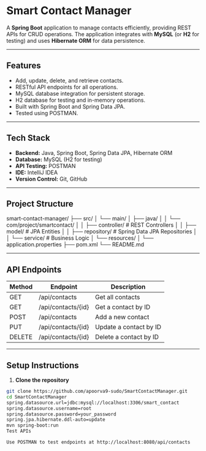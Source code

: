 
# Smart Contact Manager

A **Spring Boot** application to manage contacts efficiently, providing REST APIs for CRUD operations. The application integrates with **MySQL** (or **H2** for testing) and uses **Hibernate ORM** for data persistence.

---

## Features

- Add, update, delete, and retrieve contacts.
- RESTful API endpoints for all operations.
- MySQL database integration for persistent storage.
- H2 database for testing and in-memory operations.
- Built with Spring Boot and Spring Data JPA.
- Tested using POSTMAN.

---

## Tech Stack

- **Backend:** Java, Spring Boot, Spring Data JPA, Hibernate ORM  
- **Database:** MySQL (H2 for testing)  
- **API Testing:** POSTMAN  
- **IDE:** IntelliJ IDEA  
- **Version Control:** Git, GitHub  

---


## Project Structure

smart-contact-manager/
├── src/
│   └── main/
│       ├── java/
│       │   └── com/project/smartcontact/
│       │       ├── controller/    # REST Controllers
│       │       ├── model/         # JPA Entities
│       │       ├── repository/    # Spring Data JPA Repositories
│       │       └── service/       # Business Logic
│       └── resources/
│           └── application.properties
├── pom.xml
└── README.md



---

## API Endpoints

| Method | Endpoint              | Description                  |
|--------|---------------------|------------------------------|
| GET    | /api/contacts        | Get all contacts             |
| GET    | /api/contacts/{id}   | Get a contact by ID          |
| POST   | /api/contacts        | Add a new contact            |
| PUT    | /api/contacts/{id}   | Update a contact by ID       |
| DELETE | /api/contacts/{id}   | Delete a contact by ID       |

---

## Setup Instructions

1. **Clone the repository**
```bash
git clone https://github.com/apoorva9-sudo/SmartContactManager.git
cd SmartContactManager
spring.datasource.url=jdbc:mysql://localhost:3306/smart_contact
spring.datasource.username=root
spring.datasource.password=your_password
spring.jpa.hibernate.ddl-auto=update
mvn spring-boot:run
Test APIs

Use POSTMAN to test endpoints at http://localhost:8080/api/contacts
